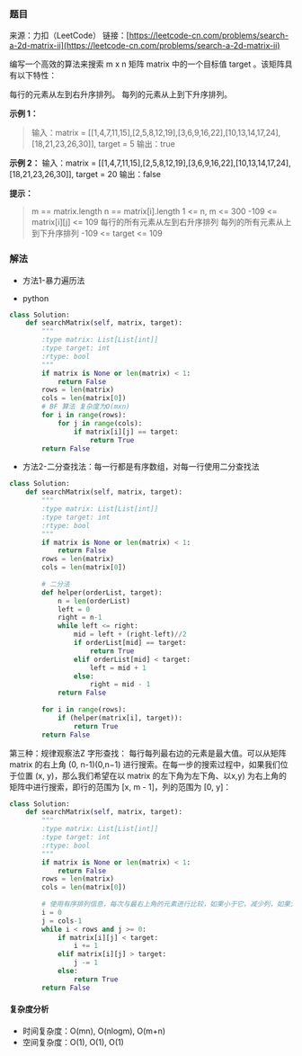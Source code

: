### 题目
来源：力扣（LeetCode）
链接：[https://leetcode-cn.com/problems/search-a-2d-matrix-ii](https://leetcode-cn.com/problems/search-a-2d-matrix-ii)


编写一个高效的算法来搜索 m x n 矩阵 matrix 中的一个目标值 target 。该矩阵具有以下特性：

每行的元素从左到右升序排列。
每列的元素从上到下升序排列。


**示例 1：**
>输入：matrix = [[1,4,7,11,15],[2,5,8,12,19],[3,6,9,16,22],[10,13,14,17,24],[18,21,23,26,30]], target = 5
>输出：true

**示例 2：**
输入：matrix = [[1,4,7,11,15],[2,5,8,12,19],[3,6,9,16,22],[10,13,14,17,24],[18,21,23,26,30]], target = 20
输出：false


**提示：**
>m == matrix.length
>n == matrix[i].length
>1 <= n, m <= 300
>-109 <= matrix[i][j] <= 109
>每行的所有元素从左到右升序排列
>每列的所有元素从上到下升序排列
>-109 <= target <= 109

 

### 解法
* 方法1-暴力遍历法


* python
```python
class Solution:
    def searchMatrix(self, matrix, target):
        """
        :type matrix: List[List[int]]
        :type target: int
        :rtype: bool
        """
        if matrix is None or len(matrix) < 1:
            return False
        rows = len(matrix)
        cols = len(matrix[0])
        # BF 算法 复杂度为O(mxn)
        for i in range(rows):
            for j in range(cols):
                if matrix[i][j] == target:
                    return True
        return False 
```

* 方法2-二分查找法：每一行都是有序数组，对每一行使用二分查找法
```python 
class Solution:
    def searchMatrix(self, matrix, target):
        """
        :type matrix: List[List[int]]
        :type target: int
        :rtype: bool
        """
        if matrix is None or len(matrix) < 1:
            return False
        rows = len(matrix)
        cols = len(matrix[0])
        
        # 二分法
        def helper(orderList, target):
            n = len(orderList)
            left = 0
            right = n-1
            while left <= right:
                mid = left + (right-left)//2
                if orderList[mid] == target:
                    return True
                elif orderList[mid] < target:
                    left = mid + 1
                else:
                    right = mid - 1
            return False
        
        for i in range(rows):
            if (helper(matrix[i], target)):
                return True
        return False
```
第三种：规律观察法Z 字形查找： 每行每列最右边的元素是最大值。可以从矩阵matrix 的右上角 (0, n-1)(0,n−1) 进行搜索。在每一步的搜索过程中，如果我们位于位置 (x, y)，那么我们希望在以 matrix 的左下角为左下角、以x,y) 为右上角的矩阵中进行搜索，即行的范围为 [x, m - 1]，列的范围为 [0, y]： 
```python
class Solution:
    def searchMatrix(self, matrix, target):
        """
        :type matrix: List[List[int]]
        :type target: int
        :rtype: bool
        """
        if matrix is None or len(matrix) < 1:
            return False
        rows = len(matrix)
        cols = len(matrix[0])
       
        # 使用有序排列信息，每次与最右上角的元素进行比较，如果小于它，减少列，如果大于它，增加行
        i = 0
        j = cols-1
        while i < rows and j >= 0:
            if matrix[i][j] < target:
                i += 1
            elif matrix[i][j] > target:
                j -= 1
            else:
                return True
        return False
```


#### 复杂度分析
* 时间复杂度：O(mn), O(nlogm),  O(m+n)
* 空间复杂度：O(1), O(1), O(1)